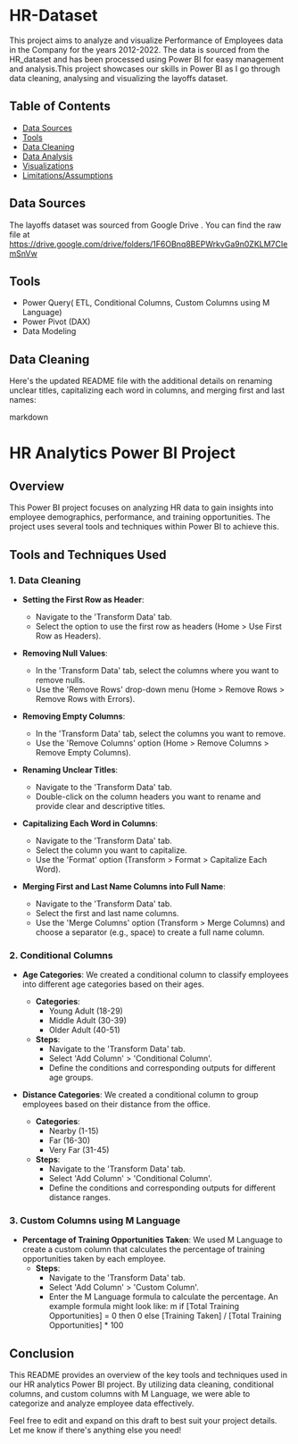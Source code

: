 # HR-Dataset
This project aims to analyze and visualize Performance of Employees data in the Company for the years 2012-2022. The data is sourced from the HR_dataset and has been processed using Power BI for easy management and analysis.This project showcases our skills in Power BI as I go through data cleaning, analysing and visualizing the layoffs dataset.
## Table of Contents

- [Data Sources](#data-sources)
- [Tools](#tools)
- [Data Cleaning](#data-cleaning)
- [Data Analysis](#data-analysis)
- [Visualizations](#visualizations)
- [Limitations/Assumptions](#limitationsassumptions)
  
## Data Sources
The layoffs dataset was sourced from Google Drive . You can find the raw file at https://drive.google.com/drive/folders/1F6OBnq8BEPWrkvGa9n0ZKLM7CIemSnVw

## Tools
- Power  Query( ETL, Conditional Columns, Custom Columns using M Language)
- Power Pivot (DAX)
- Data Modeling

## Data Cleaning
Here's the updated README file with the additional details on renaming unclear titles, capitalizing each word in columns, and merging first and last names:

markdown
# HR Analytics Power BI Project

## Overview
This Power BI project focuses on analyzing HR data to gain insights into employee demographics, performance, and training opportunities. The project uses several tools and techniques within Power BI to achieve this.

## Tools and Techniques Used

### 1. Data Cleaning
- **Setting the First Row as Header**:
  - Navigate to the 'Transform Data' tab.
  - Select the option to use the first row as headers (Home > Use First Row as Headers).
  
- **Removing Null Values**:
  - In the 'Transform Data' tab, select the columns where you want to remove nulls.
  - Use the 'Remove Rows' drop-down menu (Home > Remove Rows > Remove Rows with Errors).
  
- **Removing Empty Columns**:
  - In the 'Transform Data' tab, select the columns you want to remove.
  - Use the 'Remove Columns' option (Home > Remove Columns > Remove Empty Columns).

- **Renaming Unclear Titles**:
  - Navigate to the 'Transform Data' tab.
  - Double-click on the column headers you want to rename and provide clear and descriptive titles.

- **Capitalizing Each Word in Columns**:
  - Navigate to the 'Transform Data' tab.
  - Select the column you want to capitalize.
  - Use the 'Format' option (Transform > Format > Capitalize Each Word).

- **Merging First and Last Name Columns into Full Name**:
  - Navigate to the 'Transform Data' tab.
  - Select the first and last name columns.
  - Use the 'Merge Columns' option (Transform > Merge Columns) and choose a separator (e.g., space) to create a full name column.

### 2. Conditional Columns
- **Age Categories**: We created a conditional column to classify employees into different age categories based on their ages.
  - **Categories**: 
    - Young Adult (18-29)
    - Middle Adult (30-39)
    - Older Adult (40-51)
  - **Steps**:
    - Navigate to the 'Transform Data' tab.
    - Select 'Add Column' > 'Conditional Column'.
    - Define the conditions and corresponding outputs for different age groups.

- **Distance Categories**: We created a conditional column to group employees based on their distance from the office.
  - **Categories**: 
    - Nearby (1-15)
    - Far (16-30)
    - Very Far (31-45)
  - **Steps**:
    - Navigate to the 'Transform Data' tab.
    - Select 'Add Column' > 'Conditional Column'.
    - Define the conditions and corresponding outputs for different distance ranges.

### 3. Custom Columns using M Language
- **Percentage of Training Opportunities Taken**: We used M Language to create a custom column that calculates the percentage of training opportunities taken by each employee.
  - **Steps**:
    - Navigate to the 'Transform Data' tab.
    - Select 'Add Column' > 'Custom Column'.
    - Enter the M Language formula to calculate the percentage. An example formula might look like:
      m
      if [Total Training Opportunities] = 0 then 0 else [Training Taken] / [Total Training Opportunities] * 100
      

## Conclusion
This README provides an overview of the key tools and techniques used in our HR analytics Power BI project. By utilizing data cleaning, conditional columns, and custom columns with M Language, we were able to categorize and analyze employee data effectively.


Feel free to edit and expand on this draft to best suit your project details. Let me know if there's anything else you need!







